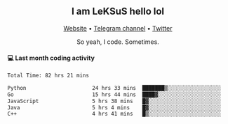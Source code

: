 <h2 align="center">I am LeKSuS hello lol</h2>
<div align="center">
  <a href="https://leksus.net">Website</a> •
  <a href="https://t.me/leksus_was_here">Telegram channel</a> •
  <a href="https://twitter.com/___LeKSuS___">Twitter</a>
</div>
<p align="center">So yeah, I code. Sometimes.</p>

#### :computer: Last month coding activity
<!--START_SECTION:waka-->

```txt
Total Time: 82 hrs 21 mins

Python                     24 hrs 33 mins  ███████▒░░░░░░░░░░░░░░░░░   29.65 %
Go                         15 hrs 44 mins  ████▓░░░░░░░░░░░░░░░░░░░░   19.01 %
JavaScript                 5 hrs 38 mins   █▓░░░░░░░░░░░░░░░░░░░░░░░   06.81 %
Java                       5 hrs 4 mins    █▓░░░░░░░░░░░░░░░░░░░░░░░   06.13 %
C++                        4 hrs 41 mins   █▒░░░░░░░░░░░░░░░░░░░░░░░   05.66 %
```

<!--END_SECTION:waka-->

<!-- flag{4_l0t_0f_1nter35t1ng_th1ng5_4r3_1n_publ1c_d0m41n} -->
